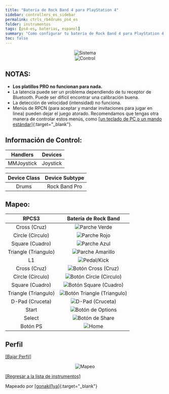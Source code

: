```yaml
---
title: "Batería de Rock Band 4 para PlayStation 4"
sidebar: controllers_es_sidebar
permalink: ctrls_rb4drums_ps4_es
folder: instrumentos
tags: [ps4-es, baterias, espanol]
summary: "Como configurar tu batería de Rock Band 4 para PlayStation 4 en RPCS3."
toc: false
---
```


<div align="center"> <img src="https://carlmylo.github.io/rb3-pc/images/instruments/plat/ps4.png" alt="Sistema" title="Sistema"></div>

<div align="center"> <img src="https://carlmylo.github.io/rb3-pc/images/instruments/cont/rbdrmscontroller.png" alt="Control" title="Control"></div>

## NOTAS:

* **Los platillos PRO no funcionan para nada.**
* La latencia puede ser un problema dependiendo de tu receptor de Bluetooth. Puede ser difícil encontrar una calibración buena.
* La detección de velocidad (intensidad) no funciona.
* Menús de RPCN (para aceptar y mandar invitaciones para jugar en linea) pueden dejar el juego atorado. Recomendamos que tengas otra manera de controlar estos menús, como [[un teclado de PC o un mando estándar]](https://carlmylo.github.io/rb3-pc/ctrls#gamepads_es){:target="_blank"}.

## Información de Control:

| Handlers | Devices |
|:------------------:|:---------------------:|
| MMJoystick | Joystick |

| Device Class | Device Subtype |
|:------------------:|:---------------------:|
| Drums | Rock Band Pro |

## Mapeo:

| **RPCS3**    | **Batería de Rock Band** |
|:--------:|:-------------------:|
| Cross (Cruz) | ![Parche Verde](https://carlmylo.github.io/rb3-pc/images/btns/drms/rb/gp.png "Parche Verde") |
| Circle (Circulo) | ![Parche Rojo](https://carlmylo.github.io/rb3-pc/images/btns/drms/rb/rp.png "Parche Rojo") |
| Square (Cuadro) | ![Parche Azul](https://carlmylo.github.io/rb3-pc/images/btns/drms/rb/bp.png "Parche Azul") |
| Triangle (Triangulo) | ![Parche Amarillo](https://carlmylo.github.io/rb3-pc/images/btns/drms/rb/yp.png "Parche Amarillo") |
| L1 | ![Pedal/Kick](https://carlmylo.github.io/rb3-pc/images/btns/drms/rb/kp.png "Pedal/Kick") |
| Cross (Cruz) | ![Botón Cross (Cruz)](https://carlmylo.github.io/rb3-pc/images/btns/ctrls/ps4/x.png "Botón Cross (Cruz)") |
| Circle (Circulo) | ![Botón Circle (Circulo)](https://carlmylo.github.io/rb3-pc/images/btns/ctrls/ps4/o.png "Botón Circle (Circulo)") |
| Square (Cuadro) | ![Botón Square (Cuadro)](https://carlmylo.github.io/rb3-pc/images/btns/ctrls/ps4/s.png "Botón Square (Cuadro)") |
| Triangle (Triangulo) | ![Botón Triangle (Triangulo)](https://carlmylo.github.io/rb3-pc/images/btns/ctrls/ps4/t.png "Botón Triangle (Triangulo)") |
| D-Pad (Cruceta) | ![D-Pad (Cruceta)](https://carlmylo.github.io/rb3-pc/images/btns/ctrls/ps4/dp.png "D-Pad (Cruceta)") |
| Start | ![Botón de Options](https://carlmylo.github.io/rb3-pc/images/btns/ctrls/ps4/opt.png "Botón de Options") |
| Select | ![Botón de Share](https://carlmylo.github.io/rb3-pc/images/btns/ctrls/ps4/shr.png "Botón de Share") |
| Botón PS | ![Home](https://carlmylo.github.io/rb3-pc/images/btns/drms/rb/home.png "Home") |

## Perfil

[[Bajar Perfil]](https://github.com/hmxmilohax/rb3-pc/raw/refs/heads/main/downloads/instrument-repo/PS4%20Rock%20Band%20Drums.7z)

<div align="center"> <img src="https://carlmylo.github.io/rb3-pc/images/instruments/maps/drmsps4rbmapping.png" alt="Mapeo" title="Mapeo"></div>

[[Regresar a la lista de instrumentos]](https://carlmylo.github.io/rb3-pc/ctrls_es#lista-de-instrumentos)

Mapeado por [[gonakil1ya]](https://linktr.ee/Gonakil1ya){:target="_blank"}